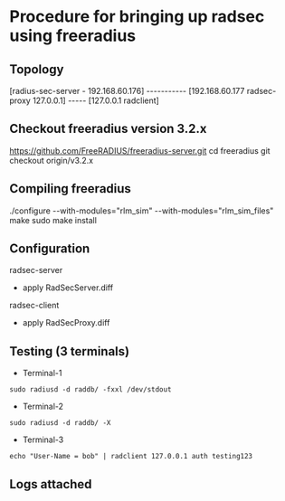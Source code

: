 # Procedure for bringing up radsec using freeradius

## Topology
[radius-sec-server - 192.168.60.176] ----------- [192.168.60.177 radsec-proxy 127.0.0.1] ----- [127.0.0.1 radclient]

## Checkout freeradius version 3.2.x
https://github.com/FreeRADIUS/freeradius-server.git
cd freeradius
git checkout origin/v3.2.x

## Compiling freeradius
./configure --with-modules="rlm_sim" --with-modules="rlm_sim_files"
 make
sudo make install

## Configuration
radsec-server
 - apply RadSecServer.diff

radsec-client
 - apply RadSecProxy.diff

## Testing (3 terminals)
* Terminal-1
```
sudo radiusd -d raddb/ -fxxl /dev/stdout
```

* Terminal-2
```
sudo radiusd -d raddb/ -X
```

* Terminal-3
```
echo "User-Name = bob" | radclient 127.0.0.1 auth testing123
```

## Logs attached




